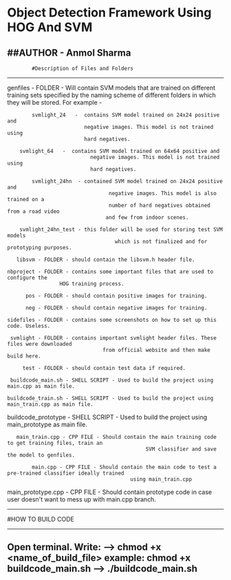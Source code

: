 # Object Detection Framework Using HOG And SVM
##AUTHOR - Anmol Sharma
--------------------------------------------------------------------------------------
			#Description of Files and Folders
--------------------------------------------------------------------------------------

genfiles - FOLDER - Will contain SVM models that are trained on different training sets
		    specified by the naming scheme of different folders in which they 
		    will be stored. For example - 
		
		    svmlight_24   -  contains SVM model trained on 24x24 positive and
		                     negative images. This model is not trained using 
		                     hard negatives.

        svmlight_64   -  contains SVM model trained on 64x64 positive and 
            			       negative images. This model is not trained using 
            			       hard negatives.

		    svmlight_24hn  - contained SVM model trained on 24x24 positive and
		    				         negative images. This model is also trained on a 
		    				         number of hard negatives obtained from a road video
		    				        and few from indoor scenes.

		svmlight_24hn_test - this folder will be used for storing test SVM models
							           which is not finalized and for prototyping purposes. 

       libsvm - FOLDER - should contain the libsvm.h header file. 

    nbproject - FOLDER - contains some important files that are used to configure the 
					 HOG training process. 

          pos - FOLDER - should contain positive images for training. 

          neg - FOLDER - should contain negative images for training. 

    sidefiles - FOLDER - contains some screenshots on how to set up this code. Useless.

     svmlight - FOLDER - contains important svmlight header files. These files were downloaded
					               from official website and then make build here. 

         test - FOLDER - should contain test data if required. 

     buildcode_main.sh - SHELL SCRIPT - Used to build the project using main.cpp as main file.

    buildcode_train.sh - SHELL SCRIPT - Used to build the project using main_train.cpp as main file.

  buildcode_prototype - SHELL SCRIPT - Used to build the project using main_prototype as main file.

       main_train.cpp - CPP FILE - Should contain the main training code to get training files, train an 
							                     SVM classifier and save the model to genfiles. 

            main.cpp - CPP FILE - Should contain the main code to test a pre-trained classifier ideally trained 
					                        using main_train.cpp

  main_prototype.cpp - CPP FILE - Should contain prototype code in case user doesn't want to mess up 
								                  with main.cpp branch. 

--------------------------------------------------------------------------------------
#HOW TO BUILD CODE 

-------------------------
Open terminal. 
Write:
           --> chmod +x <name_of_build_file>
			example: chmod +x buildcode_main.sh
           --> ./buildcode_main.sh
------------------------
        
